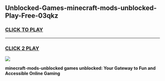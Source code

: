 
## Unblocked-Games-minecraft-mods-unblocked-Play-Free-03qkz
<h3>
<a href="https://premium76.site?title=minecraft-mods-unblocked&ref=18A1">CLICK TO PLAY</a></h3>
<hr>

<h3>
<a href="https://premium76.site?title=minecraft-mods-unblocked&ref=18A1">CLICK 2 PLAY</a>
  
</h3>

<a href="https://premium76.site?title=minecraft-mods-unblocked&ref=18A1"><img src="https://clearcache.store/games.png"></a>


**minecraft-mods-unblocked games unblocked: Your Gateway to Fun and Accessible Online Gaming**
